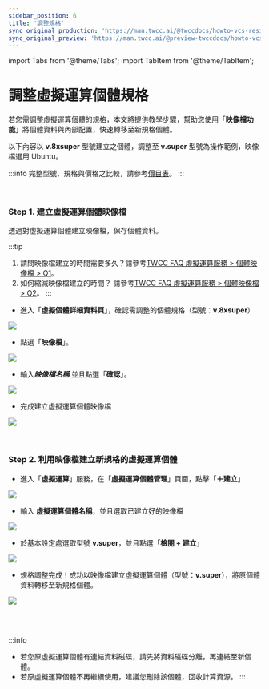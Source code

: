 ```yaml
---
sidebar_position: 6
title: '調整規格'
sync_original_production: 'https://man.twcc.ai/@twccdocs/howto-vcs-resize-instance-zh' 
sync_original_preview: 'https://man.twcc.ai/@preview-twccdocs/howto-vcs-resize-instance-zh' 
---
```


import Tabs from '@theme/Tabs';
import TabItem from '@theme/TabItem';

# 調整虛擬運算個體規格

若您需調整虛擬運算個體的規格，本文將提供教學步驟，幫助您使用「**映像檔功能**」將個體資料與內部配置，快速轉移至新規格個體。

以下內容以 **v.8xsuper** 型號建立之個體，調整至 **v.super** 型號為操作範例，映像檔選用 Ubuntu。

:::info
完整型號、規格與價格之比較，請參考[<ins>價目表</ins>](/docs/pricing.mdx#虛擬運算服務-virtual-compute-service-vcs)。
:::

<br/>


### Step 1. 建立虛擬運算個體映像檔

透過對虛擬運算個體建立映像檔，保存個體資料。

:::tip
1. 請問映像檔建立的時間需要多久？請參考[<ins>TWCC FAQ 虛擬運算服務 > 個體映像檔 > Q1</ins>](/docs/faq/compute/vcs.md#個體映像檔)。
2. 如何縮減映像檔建立的時間？ 請參考[<ins>TWCC FAQ 虛擬運算服務 > 個體映像檔 > Q2</ins>](/docs/faq/compute/vcs.md#個體映像檔)。
:::

- 進入「**虛擬個體詳細資料頁**」，確認需調整的個體規格（型號：**v.8xsuper**）

![](https://cos.twcc.ai/SYS-MANUAL/uploads/upload_b5c4c419bdf5878977031b818175decf.png)


- 點選「**映像檔**」。

![](https://cos.twcc.ai/SYS-MANUAL/uploads/upload_bfa1b95e88d157b17f7ffaf6eefdeefb.png)


- 輸入***映像檔名稱*** 並且點選「**確認**」。

![](https://cos.twcc.ai/SYS-MANUAL/uploads/upload_e5a610cd361317db4582d2fbce6dfb86.png)


- 完成建立虛擬運算個體映像檔


![](https://cos.twcc.ai/SYS-MANUAL/uploads/upload_e0e853a829b12733cfb22ab94b103d59.png)


<br/>


### Step 2. 利用映像檔建立新規格的虛擬運算個體

- 進入「**虛擬運算**」服務，在「**虛擬運算個體管理**」頁面，點擊「**＋建立**」

![](https://cos.twcc.ai/SYS-MANUAL/uploads/upload_ca0a9fc33d66462a539aa7774bb209f1.png)


- 輸入 **虛擬運算個體名稱**，並且選取已建立好的映像檔

![](https://cos.twcc.ai/SYS-MANUAL/uploads/upload_f9d64c979a7b6388d738fad9348e6879.png)


- 於基本設定處選取型號 **v.super**，並且點選「**檢閱 + 建立**」

![](https://cos.twcc.ai/SYS-MANUAL/uploads/upload_358044f8ad155b43f579292079da88b5.png)


- 規格調整完成！成功以映像檔建立虛擬運算個體（型號：**v.super**），將原個體資料轉移至新規格個體。

![](https://cos.twcc.ai/SYS-MANUAL/uploads/upload_f46af88d8bfd2548bc41737f634c7727.png)

<br/>

<br/>


:::info 
- 若您原虛擬運算個體有連結資料磁碟，請先將資料磁碟分離，再連結至新個體。
- 若原虛擬運算個體不再繼續使用，建議您刪除該個體，回收計算資源。
:::